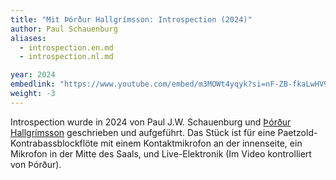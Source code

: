 ```yaml
---
title: "Mit Þórður Hallgrímsson: Introspection (2024)"
author: Paul Schauenburg
aliases:
  - introspection.en.md
  - introspection.nl.md

year: 2024
embedlink: "https://www.youtube.com/embed/m3MOWt4yqyk?si=nF-ZB-fkaLwHV9mg"
weight: -3
---
```

Introspection wurde in 2024 von Paul J.W. Schauenburg und [Þórður Hallgrímsson](https://soundcloud.com/r-ur-hallgr-msson) geschrieben und aufgeführt. Das Stück ist für eine Paetzold-Kontrabassblockflöte mit einem Kontaktmikrofon an der innenseite, ein Mikrofon in der Mitte des Saals, und Live-Elektronik (Im Video kontrolliert von Þórður).
